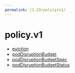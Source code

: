 ```yaml
---
permalink: /1.23/policy/v1/
---
```


# policy.v1



* [eviction](eviction.md)
* [podDisruptionBudget](podDisruptionBudget.md)
* [podDisruptionBudgetSpec](podDisruptionBudgetSpec.md)
* [podDisruptionBudgetStatus](podDisruptionBudgetStatus.md)